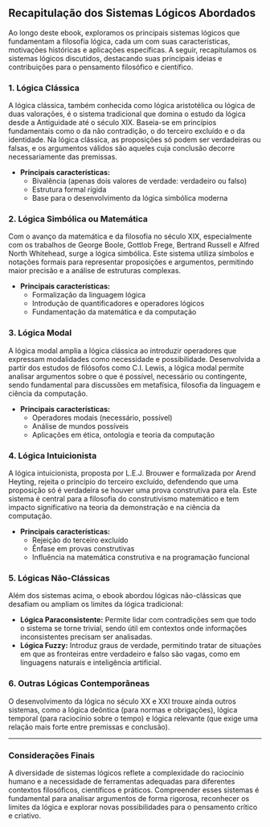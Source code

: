 
## Recapitulação dos Sistemas Lógicos Abordados

Ao longo deste ebook, exploramos os principais sistemas lógicos que fundamentam a filosofia lógica, cada um com suas características, motivações históricas e aplicações específicas. A seguir, recapitulamos os sistemas lógicos discutidos, destacando suas principais ideias e contribuições para o pensamento filosófico e científico.

### 1. Lógica Clássica

A lógica clássica, também conhecida como lógica aristotélica ou lógica de duas valorações, é o sistema tradicional que domina o estudo da lógica desde a Antiguidade até o século XIX. Baseia-se em princípios fundamentais como o da não contradição, o do terceiro excluído e o da identidade. Na lógica clássica, as proposições só podem ser verdadeiras ou falsas, e os argumentos válidos são aqueles cuja conclusão decorre necessariamente das premissas.

- **Principais características:**
  - Bivalência (apenas dois valores de verdade: verdadeiro ou falso)
  - Estrutura formal rígida
  - Base para o desenvolvimento da lógica simbólica moderna

### 2. Lógica Simbólica ou Matemática

Com o avanço da matemática e da filosofia no século XIX, especialmente com os trabalhos de George Boole, Gottlob Frege, Bertrand Russell e Alfred North Whitehead, surge a lógica simbólica. Este sistema utiliza símbolos e notações formais para representar proposições e argumentos, permitindo maior precisão e a análise de estruturas complexas.

- **Principais características:**
  - Formalização da linguagem lógica
  - Introdução de quantificadores e operadores lógicos
  - Fundamentação da matemática e da computação

### 3. Lógica Modal

A lógica modal amplia a lógica clássica ao introduzir operadores que expressam modalidades como necessidade e possibilidade. Desenvolvida a partir dos estudos de filósofos como C.I. Lewis, a lógica modal permite analisar argumentos sobre o que é possível, necessário ou contingente, sendo fundamental para discussões em metafísica, filosofia da linguagem e ciência da computação.

- **Principais características:**
  - Operadores modais (necessário, possível)
  - Análise de mundos possíveis
  - Aplicações em ética, ontologia e teoria da computação

### 4. Lógica Intuicionista

A lógica intuicionista, proposta por L.E.J. Brouwer e formalizada por Arend Heyting, rejeita o princípio do terceiro excluído, defendendo que uma proposição só é verdadeira se houver uma prova construtiva para ela. Este sistema é central para a filosofia do construtivismo matemático e tem impacto significativo na teoria da demonstração e na ciência da computação.

- **Principais características:**
  - Rejeição do terceiro excluído
  - Ênfase em provas construtivas
  - Influência na matemática construtiva e na programação funcional

### 5. Lógicas Não-Clássicas

Além dos sistemas acima, o ebook abordou lógicas não-clássicas que desafiam ou ampliam os limites da lógica tradicional:

- **Lógica Paraconsistente:** Permite lidar com contradições sem que todo o sistema se torne trivial, sendo útil em contextos onde informações inconsistentes precisam ser analisadas.
- **Lógica Fuzzy:** Introduz graus de verdade, permitindo tratar de situações em que as fronteiras entre verdadeiro e falso são vagas, como em linguagens naturais e inteligência artificial.

### 6. Outras Lógicas Contemporâneas

O desenvolvimento da lógica no século XX e XXI trouxe ainda outros sistemas, como a lógica deôntica (para normas e obrigações), lógica temporal (para raciocínio sobre o tempo) e lógica relevante (que exige uma relação mais forte entre premissas e conclusão).

---

### Considerações Finais

A diversidade de sistemas lógicos reflete a complexidade do raciocínio humano e a necessidade de ferramentas adequadas para diferentes contextos filosóficos, científicos e práticos. Compreender esses sistemas é fundamental para analisar argumentos de forma rigorosa, reconhecer os limites da lógica e explorar novas possibilidades para o pensamento crítico e criativo.
```
